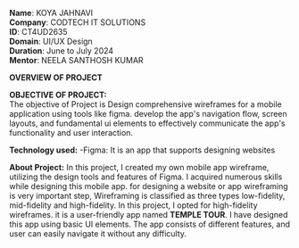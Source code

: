 **Name**: KOYA JAHNAVI                                                                                                                                                                        
**Company**: CODTECH IT SOLUTIONS                                                                                                                                                             
**ID**: CT4UD2635                                                                                                                                                                             
**Domain**: UI/UX Design                                                                                                                                                                      
**Duration**: June to July 2024                                                                                                                                                               
**Mentor**: NEELA SANTHOSH KUMAR    



**OVERVIEW OF PROJECT**  

**OBJECTIVE OF PROJECT:**     
The objective of Project is Design comprehensive wireframes for a mobile application using tools like figma. develop the app's navigation flow, screen layouts, and fundamental ui elements to effectively communicate the app's functionality and user interaction.

**Technology used:**
-Figma: It is an app that supports designing websites

**About Project:**
In this project, I created my own mobile app wireframe, utilizing the design tools and features of Figma. I acquired numerous skills while designing this mobile app. for designing a website or app wireframing is very important step, Wireframing is classified as three types low-fidelity, mid-fidelity and high-fidelity. In this project, I opted for high-fidelity wireframes.
it is a user-friendly app named **TEMPLE TOUR**. I have designed this app using basic UI elements. The app consists of different features, and user can easily navigate it without any difficulty.
